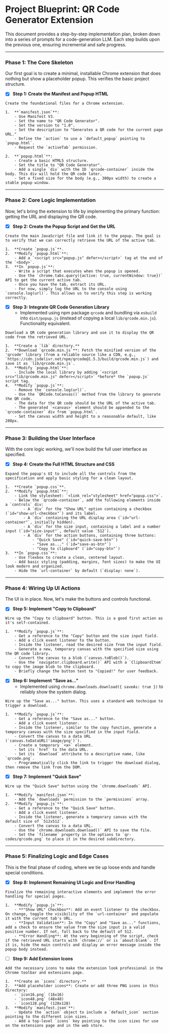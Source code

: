 # Project Blueprint: QR Code Generator Extension

This document provides a step-by-step implementation plan, broken down into a series of prompts for a code-generation LLM. Each step builds upon the previous one, ensuring incremental and safe progress.

---

### Phase 1: The Core Skeleton

Our first goal is to create a minimal, installable Chrome extension that does nothing but show a placeholder popup. This verifies the basic project structure.

- [x] **Step 1: Create the Manifest and Popup HTML**

```text
Create the foundational files for a Chrome extension.

1.  **`manifest.json`**:
    - Use Manifest V3.
    - Set the name to "QR Code Generator".
    - Set the version to "1.0".
    - Set the description to "Generates a QR code for the current page URL."
    - Define the `action` to use a `default_popup` pointing to `popup.html`.
    - Request the `activeTab` permission.

2.  **`popup.html`**:
    - Create a basic HTML5 structure.
    - Set the title to "QR Code Generator".
    - Add a single `div` with the ID `qrcode-container` inside the body. This div will hold the QR code later.
    - Set a fixed size for the body (e.g., 300px width) to create a stable popup window.
```

---

### Phase 2: Core Logic Implementation

Now, let's bring the extension to life by implementing the primary function: getting the URL and displaying the QR code.

- [x] **Step 2: Create the Popup Script and Get the URL**

```text
Create the main JavaScript file and link it to the popup. The goal is to verify that we can correctly retrieve the URL of the active tab.

1.  **Create `popup.js`**.
2.  **Modify `popup.html`**:
    - Add a `<script src="popup.js" defer></script>` tag at the end of the `<body>`.
3.  **In `popup.js`**:
    - Write a script that executes when the popup is opened.
    - Use the `chrome.tabs.query({active: true, currentWindow: true})` API to get the current active tab.
    - Once you have the tab, extract its URL.
    - For now, simply log the URL to the console using `console.log(url)`. This allows us to verify this step is working correctly.
```

- [x] **Step 3: Integrate QR Code Generation Library**
  - Implemented using npm package `qrcode` and bundling via `esbuild` into `dist/popup.js` (instead of copying a local `lib/qrcode.min.js`). Functionality equivalent.

```text
Download a QR code generation library and use it to display the QR code from the retrieved URL.

1.  **Create a `lib` directory.**
2.  **Download `qrcode.min.js`**: Fetch the minified version of the 'qrcode' library (from a reliable source like a CDN, e.g., `https://cdn.jsdelivr.net/npm/qrcode@1.5.3/build/qrcode.min.js`) and save it as `lib/qrcode.min.js`.
3.  **Modify `popup.html`**:
    - Include the local library by adding `<script src="lib/qrcode.min.js" defer></script>` *before* the `popup.js` script tag.
4.  **Modify `popup.js`**:
    - Remove the `console.log(url)`.
    - Use the `QRCode.toCanvas()` method from the library to generate the QR code.
    - The data for the QR code should be the URL of the active tab.
    - The generated `<canvas>` element should be appended to the `qrcode-container` div from `popup.html`.
    - Set the canvas width and height to a reasonable default, like 280px.
```

---

### Phase 3: Building the User Interface

With the core logic working, we'll now build the full user interface as specified.

- [x] **Step 4: Create the Full HTML Structure and CSS**

```text
Expand the popup's UI to include all the controls from the specification and apply basic styling for a clean layout.

1.  **Create `popup.css`**.
2.  **Modify `popup.html`**:
    - Link the stylesheet: `<link rel="stylesheet" href="popup.css">`.
    - Below the `qrcode-container`, add the following elements inside a `controls` div:
        - A `div` for the "Show URL" option containing a checkbox (`id="show-url-checkbox"`) and its label.
        - A `div` containing the URL display area (`id="url-container"`, initially hidden).
        - A `div` for the size input, containing a label and a number input (`id="size-input"`, default value `512`).
        - A `div` for the action buttons, containing three buttons:
            - "Quick Save" (`id="quick-save-btn"`)
            - "Save as..." (`id="save-as-btn"`)
            - "Copy to clipboard" (`id="copy-btn"`)
3.  **In `popup.css`**:
    - Use flexbox to create a clean, centered layout.
    - Add basic styling (padding, margins, font sizes) to make the UI look modern and organized.
    - Hide the `url-container` by default (`display: none`).
```

---

### Phase 4: Wiring Up UI Actions

The UI is in place. Now, let's make the buttons and controls functional.

- [x] **Step 5: Implement "Copy to Clipboard"**

```text
Wire up the "Copy to clipboard" button. This is a good first action as it's self-contained.

1.  **Modify `popup.js`**:
    - Get a reference to the "Copy" button and the size input field.
    - Add a click event listener to the button.
    - Inside the listener, read the desired size from the input field.
    - Generate a new, temporary canvas with the specified size using the QR code library.
    - Convert the canvas to a blob (`canvas.toBlob()`).
    - Use the `navigator.clipboard.write()` API with a `ClipboardItem` to copy the image blob to the clipboard.
    - Briefly change the button text to "Copied!" for user feedback.
```

- [x] **Step 6: Implement "Save as..."**
  - Implemented using `chrome.downloads.download({ saveAs: true })` to reliably show the system dialog.

```text
Wire up the "Save as..." button. This uses a standard web technique to trigger a download.

1.  **Modify `popup.js`**:
    - Get a reference to the "Save as..." button.
    - Add a click event listener.
    - Inside the listener, similar to the copy function, generate a temporary canvas with the size specified in the input field.
    - Convert the canvas to a data URL (`canvas.toDataURL('image/png')`).
    - Create a temporary `<a>` element.
    - Set its `href` to the data URL.
    - Set its `download` attribute to a descriptive name, like `qrcode.png`.
    - Programmatically click the link to trigger the download dialog, then remove the link from the DOM.
```

- [x] **Step 7: Implement "Quick Save"**

```text
Wire up the "Quick Save" button using the `chrome.downloads` API.

1.  **Modify `manifest.json`**:
    - Add the `downloads` permission to the `permissions` array.
2.  **Modify `popup.js`**:
    - Get a reference to the "Quick Save" button.
    - Add a click event listener.
    - Inside the listener, generate a temporary canvas with the default size of `512x512`.
    - Convert the canvas to a data URL.
    - Use the `chrome.downloads.download()` API to save the file.
    - Set the `filename` property in the options to `qr-codes/qrcode.png` to place it in the desired subdirectory.
```

---

### Phase 5: Finalizing Logic and Edge Cases

This is the final phase of coding, where we tie up loose ends and handle special conditions.

- [x] **Step 8: Implement Remaining UI Logic and Error Handling**

```text
Finalize the remaining interactive elements and implement the error handling for special pages.

1.  **Modify `popup.js`**:
    - **"Show URL" Checkbox**: Add an event listener to the checkbox. On change, toggle the visibility of the `url-container` and populate it with the current tab's URL.
    - **Input Validation**: In the "Copy" and "Save as..." functions, add a check to ensure the value from the size input is a valid positive number. If not, fall back to the default of 512.
    - **Error Handling**: At the very beginning of the script, check if the retrieved URL starts with `chrome://` or is `about:blank`. If it is, hide the main controls and display an error message inside the popup body instead.
```

- [ ] **Step 9: Add Extension Icons**

```text
Add the necessary icons to make the extension look professional in the Chrome toolbar and extensions page.

1.  **Create an `icons` directory.**
2.  **Add placeholder icons**: Create or add three PNG icons in this directory:
    - `icon16.png` (16x16)
    - `icon48.png` (48x48)
    - `icon128.png` (128x128)
3.  **Modify `manifest.json`**:
    - Update the `action` object to include a `default_icon` section pointing to the different icon sizes.
    - Add a top-level `icons` key pointing to the icon sizes for use on the extensions page and in the web store.
```
